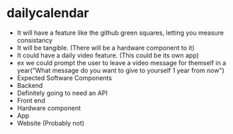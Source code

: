 # dailycalendar

* It will have a feature like the github green squares, letting you measure consistancy
* It will be tangible. (There will be a hardware component to it)
* It could have a daily video feature. (This could be its own app)
 * ex we could prompt the user to leave a video message for themself in a year("What message do you want to give to yourself 1 year from now")
* Expected Software Components
 * Backend
  * Definitely going to need an API
 * Front end 
  * Hardware component 
  * App
  * Website (Probably not)
 
